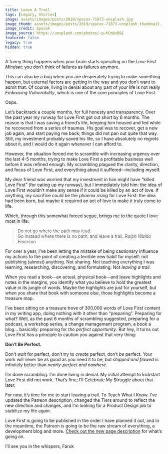 ```yaml
---
title: Leave A Trail
tags: [Legacy, Stories]
image: assets/images/posts/2019/spacex-71873-unsplash.jpg
image_thumb: assets/images/posts/2019/spacex-71873-unsplash_thumbnail.jpg
image_credit: SpaceX
image_source: https://unsplash.com/photos/-p-KCm6xB9I
featured: false
legacy: true
hidden: true
---
```



A funny thing happens when your brain starts operating on the _Love First Mindset_: you don’t think of failures as failures anymore.<!--more-->

This can also be a bug when you are desperately trying to make something happen, but external factors are getting in the way and you don’t want to admit that. Of course, living in denial about any part of your life is not really _Embracing Vulnerability_, which is one of the core principles of Love First.

Oops.

Let’s backtrack a couple months, for full honesty and transparency. Over the past year my runway for Love First got cut short by 6 months. The reason is that I was saving a friend’s life, keeping him housed and fed while he recovered from a series of traumas. His goal was to recover, get a new job again, and start paying me back; things did not pan out quite that way. Still, my investment probably saved his life, so I have absolutely no regrets about it, and I would do it again whenever I can afford to.

However, the situation forced me to scramble with increasing urgency over the last 4-5 months, trying to make Love First a profitable business well before it was refined enough. My scrambling plagued the clarity, direction, and focus of Love First, and everything about it suffered—including myself.

My dear friend was worried that my investment in him might have “killed Love First” (for eating up my runway), but I immediately told him: the idea of Love First wouldn't make any sense if it could be killed by an act of love. If anything, my sacrifice could be the _phoenix rising_ for Love First: the idea had been born, but maybe it required an act of love to make it truly come to life.

Which, through this somewhat forced segue, brings me to the quote I love most in life:

> Do not go where the path may lead.  
> Go instead where there is no path, and leave a trail.
<cite>Ralph Waldo Emerson</cite>

For over a year, I’ve been letting the mistake of being cautionary influence my actions to the point of creating a terrible new habit for myself: not publishing (almost) anything. Not sharing. Not teaching everything I was learning, researching, discovering, and formulating. Not _leaving a trail_.

When you read a book—an actual, physical book—and leave highlights and notes in the margins, you identify what you believe to hold the greatest value in its jungle of words. Maybe the highlights are just for yourself, but when you share that book with someone else, those highlights become a treasure map.

I’ve been sitting on a treasure trove of 300,000 words of Love First content in my writing app, doing nothing with it other than “preparing”. Preparing for what? Well, as the past 6 months of scrambling suggested, preparing for a podcast, a workshop series, a change management program, a book a blog… basically: preparing for _the perfect opportunity_. But hey, it turns out Love First has a principle to caution you against that very thing:

**Don’t Be Perfect.**

Don’t _wait_ for perfect, don’t try to _create_ perfect, don’t _be_ perfect. Your work will never be as good as you need it to be, but _shipped and flawed_ is infinitely better than _nearly-perfect and nowhere_.

I’m done scrambling. I’m done living in denial. My initial attempt to kickstart Love First did not work. That’s fine; I’ll Celebrate My Struggle about that later.

For now, it’s time for me to start leaving a trail. To Teach What I Know. I’ve updated the Patreon description, changed the Tiers around to reflect the new direction and changes, and I’m looking for a Product Design job to stabilize my life again.

Love First is going to be published in the order I have planned it out, and in the meantime, the Patreon is going to be the raw stream of everything, a development blog and more. [Check out the new page description](https://www.patreon.com/lovefirst) for what’s going on.

I’ll see you in the whispers,
Faruk
